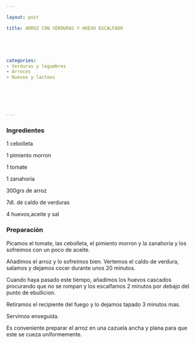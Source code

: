 ```yaml
---

layout: post

title: ARROZ CON VERDURAS Y HUEVO ESCALFADO





categories:
- Verduras y legumbres
- Arroces
- Huevos y lacteos






---
```


<h3>Ingredientes</h3>

1 cebolleta

1 pimiento morron

1 tomate

1 zanahoria

300grs de arroz

7dl. de caldo de verduras

4 huevos,aceite y sal

<h3>Preparación</h3>

Picamos el tomate, las cebolleta, el pimiento morron y la zanahoria y los sofreimos con un poco de aceite.

Añadimos el arroz y lo sofreimos bien. Vertemos el caldo de verdura, salamos y dejamos cocer durante unos 20 minutos.

Cuando haya pasado este tiempo, añadimos los huevos cascados procurando que no se rompan y los escalfamos 2 minutos por debajo del punto de ebullicion.

Retiramos el recipiente del fuego y lo dejamos tapado 3 minutos mas.

Servimos enseguida.

Es conveniente preparar el arroz en una cazuela ancha y plana para que este se cueza uniformemente.